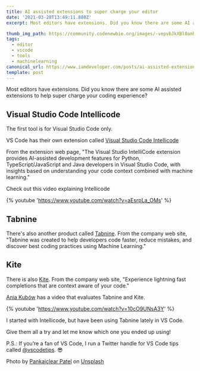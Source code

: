 ```yaml
---
title: AI assisted extensions to super charge your editor
date: '2021-03-28T13:49:11.880Z'
excerpt: Most editors have extensions. Did you know there are some AI assisted extensions to help super char...

thumb_img_path: https://community.codenewbie.org/images/-vepvbJkXBl0anU2tAhbpVbgFhT3NWGBI1m8-YRAY5Y/s:1000:420/mb:500000/aHR0cHM6Ly9jb21t/dW5pdHkuY29kZW5l/d2JpZS5vcmcvcmVt/b3RlaW1hZ2VzL3Vw/bG9hZHMvYXJ0aWNs/ZXMvN3hjdXMxbGxp/bGx5dHpiMXl5eHYu/anBlZw
tags:
  - editor
  - vscode
  - tools
  - machinelearning
canonical_url: https://www.iamdeveloper.com/posts/ai-assisted-extensions-to-super-charge-your-editor-1go/
template: post
---
```


Most editors have extensions. Did you know there are some AI assisted extensions to help super charge your coding experience?

## Visual Studio Code Intellicode

The first tool is for Visual Studio Code only.

VS Code has their own extension called [Visual Studio Code Intellicode](https://marketplace.visualstudio.com/items?itemName=VisualStudioExptTeam.vscodeintellicode)

From the extension web page, "The Visual Studio IntelliCode extension provides AI-assisted development features for Python, TypeScript/JavaScript and Java developers in Visual Studio Code, with insights based on understanding your code context combined with machine learning."

Check out this video explaining Intellicode

{% youtube 'https://www.youtube.com/watch?v=aEsrpLa_OMs' %}

## Tabnine

There's also another product called [Tabnine](https://www.tabnine.com/). From the company web site, "Tabnine was created to help developers code faster, reduce mistakes, and discover best coding practices using Machine Learning."

## Kite

There is also [Kite](https://www.kite.com/integrations/vs-code/). From the company web site, "Experience lightning fast completions that are context aware of your code."

[Ania Kubów](https://www.youtube.com/channel/UC5DNytAJ6_FISueUfzZCVsw) has a video that evaluates Tabnine and Kite.

{% youtube 'https://www.youtube.com/watch?v=10cO9UNsA3Y' %}

I started with Intellicode, but have been using Tabnine lately in VS Code.

Give them all a try and let me know which one you ended up using!

P.S.: If you’re a fan of VS Code, I run a Twitter handle for VS Code tips called [@vscodetips](https://twitter.com/vscodetips). 😎

Photo by <a href="https://unsplash.com/@pankajpatel?utm_source=unsplash&utm_medium=referral&utm_content=creditCopyText">Pankajclear Patel</a> on <a href="https://unsplash.com/s/photos/vs-code?utm_source=unsplash&utm_medium=referral&utm_content=creditCopyText">Unsplash</a>
